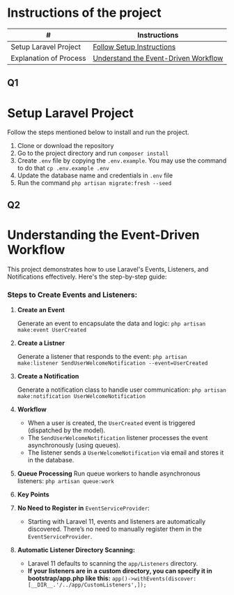 # Instructions of the project #
|           #                |   **Instructions**                          |
|----------------------------|---------------------------------------------|
| Setup Laravel Project      |  [Follow Setup Instructions](#q1)<br>           |
| Explanation of Process |  [Understand the Event-Driven Workflow](#q2)<br>                         |


## Q1
# Setup Laravel Project
Follow the steps mentioned below to install and run the project.

1. Clone or download the repository
2. Go to the project directory and run `composer install`
3. Create `.env` file by copying the `.env.example`. You may use the command to do that `cp .env.example .env`
4. Update the database name and credentials in `.env` file
5. Run the command `php artisan migrate:fresh --seed`

## Q2
# Understanding the Event-Driven Workflow
This project demonstrates how to use Laravel's Events, Listeners, and Notifications effectively. Here's the step-by-step guide:

### Steps to Create Events and Listeners:

1. **Create an Event**
   
   Generate an event to encapsulate the data and logic:
```php artisan make:event UserCreated```
3. **Create a Listner**

   Generate a listener that responds to the event:
```php artisan make:listener SendUserWelcomeNotification --event=UserCreated```
5. **Create a Notification**

   Generate a notification class to handle user communication:
```php artisan make:notification UserWelcomeNotification```
7. **Workflow**
   - When a user is created, the ```UserCreated``` event is triggered (dispatched by the model).
   - The ```SendUserWelcomeNotification``` listener processes the event asynchronously (using queues).
   - The listener sends a ```UserWelcomeNotification``` via email and stores it in the database.

8. **Queue Processing**
    Run queue workers to handle asynchronous listeners:
   ```php artisan queue:work```
  
10. **Key Points**
   1. **No Need to Register in** ```EventServiceProvider```:

      - Starting with Laravel 11, events and listeners are automatically discovered. There’s no need to manually register them in the ```EventServiceProvider```.
      
   2. **Automatic Listener Directory Scanning:**

      - Laravel 11 defaults to scanning the ```app/Listeners``` directory.
      - **If your listeners are in a custom directory, you can specify it in bootstrap/app.php like this:**
      ```app()->withEvents(discover: [__DIR__.'/../app/CustomListeners',]);```

